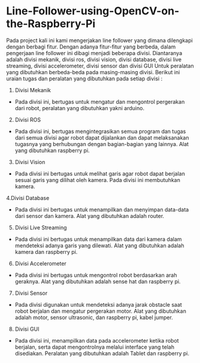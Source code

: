 # Line-Follower-using-OpenCV-on-the-Raspberry-Pi

Pada project kali ini kami mengerjakan line follower yang dimana dilengkapi dengan berbagi fitur. Dengan adanya fitur-fitur yang berbeda, dalam pengerjaan line follower ini dibagi menjadi beberapa divisi. Diantaranya adalah divisi mekanik, divisi ros, divisi vision, divisi database, divisi live streaming, divisi accelerometer, divisi sensor dan divisi GUI Untuk peralatan yang dibutuhkan berbeda-beda pada masing-masing divisi. Berikut ini uraian tugas dan peralatan yang dibutuhkan pada setiap divisi :

1. Divisi Mekanik
- Pada divisi ini, bertugas untuk mengatur dan mengontrol pergerakan dari robot, peralatan yang dibutuhkan yakni arduino.

2. Divisi ROS
- Pada divisi ini, bertugas mengintegrasikan semua program dan tugas dari semua divisi agar robot dapat dijalankan dan dapat melaksanakan tugasnya yang berhubungan dengan bagian-bagian yang lainnya. Alat yang dibutuhkan raspberry pi.

3. Divisi Vision
- Pada divisi ini bertugas untuk melihat garis agar robot dapat berjalan sesuai garis yang dilihat oleh kamera. Pada divisi ini membutuhkan kamera.

4.Divisi Database
- Pada divisi ini bertugas untuk menampilkan dan menyimpan data-data dari sensor dan kamera. Alat yang dibutuhkan adalah router.

5. Divisi Live Streaming
- Pada divisi ini bertugas untuk menampilkan data dari kamera dalam mendeteksi adanya garis yang dilewati. Alat yang dibutuhkan adalah kamera dan raspberry pi.

6. Divisi Accelerometer
- Pada divisi ini bertugas untuk mengontrol robot berdasarkan arah geraknya. Alat yang dibutuhkan adalah sense hat dan raspberry pi.

7. Divisi Sensor
- Pada divisi digunakan untuk mendeteksi adanya jarak obstacle saat robot berjalan dan mengatur pergerakan motor. Alat yang dibutuhkan adalah motor, sensor ultrasonic, dan raspberry pi, kabel jumper.

8. Divisi GUI
- Pada divisi ini, menampilkan data pada accelerometer ketika robot berjalan, serta dapat mengontrolnya melalui interface yang telah disediakan. Peralatan yang dibutuhkan adalah Tablet dan raspberry pi.
